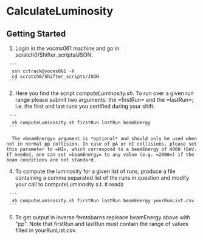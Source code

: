# CalculateLuminosity

## Getting Started
   1) Login in the vocms061 machine and go in scratch0/Shifter_scripts/JSON.
   
     ```
      ssh cctrack@vocms061 -X
      cd scratch0/Shifter_scripts/JSON
     ```

   2) Here you find the script *computeLuminosity.sh*. To run over a given run range please submit two arguments: the =firstRun= and the =lastRun=; i.e. the first and last runs you certified during your shift.
   
     ```
      sh computeLuminosity.sh firstRun lastRun beamEnergy
     ```
     
      The =beamEnergy= argument is *optional* and should only be used when not in normal pp collision. In case of pA or HI collisions, please set this parameter to =HI=, which correspond to a beamEnergy of 4000 !GeV. If needed, one can set =beamEnergy= to any value (e.g. =2000=) if the beam conditions are not standard.
      
   4) To compute the luminosity for a given list of runs, produce a file containing a comma separated list of the runs in question and modify your call to computeLuminosity s.t. it reads 
   
     ```
      sh computeLuminosity.sh firstRun lastRun beamEnergy yourRunList.csv
     ```
     
   5) To get output in inverse femtobarns repleace beamEnergy above with "pp".  Note that firstRun and lastRun must contain the range of values filled in yourRunList.csv.
